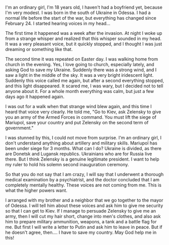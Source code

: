 I'm an ordinary girl, I'm 18 years old, I haven't had a boyfriend yet, because I'm very modest. I was born in the south of Ukraine in Odessa. I had a normal life before the start of the war, but everything has changed since February 24. I started hearing voices in my head...

The first time it happened was a week after the invasion. At night I woke up from a strange whisper and realized that this whisper sounded in my head. It was a very pleasant voice, but it quickly stopped, and I thought I was just dreaming or something like that. 

The second time it was repeated on Easter day. I was walking home from church in the evening. Yes, I love going to church, especially lately, and asking God to save my Ukraine. Suddenly there was a strong wind, and I saw a light in the middle of the sky. It was a very bright iridescent light. Suddenly this voice called me again, but after a second everything stopped, and this light disappeared. It scared me, I was wary, but I decided not to tell anyone about it. For a whole month everything was calm, but just a few days ago it happened again. 

I was out for a walk when that strange wind blew again, and this time I heard that voice very clearly. He told me, "Go to Kiev, ask Zelensky to give you an army of the Armed Forces in command. You must lift the siege of Mariupol, save your country and put Zelensky on the second term of government." 

I was stunned by this, I could not move from surprise. I'm an ordinary girl, I don't understand anything about artillery and military skills. Mariupol has been under siege for 3 months. What can I do? Ukraine is divided, as there are Donetsk and Lugansk republics. Ukrainians who are for Russia live there. But I think Zelensky is a genuine legitimate president. I want to help my ruler to hold his solemn second inauguration ceremony.  

So that you do not say that I am crazy, I will say that I underwent a thorough medical examination by a psychiatrist, and the doctor concluded that I am completely mentally healthy. These voices are not coming from me. This is what the higher powers want. 

I arranged with my brother and a neighbor that we go together to the mayor of Odessa. I will tell him about these voices and ask him to give me security so that I can get to Kiev. If I manage to persuade Zelensky to give me an army, then I will cut my hair short, change into men's clothes, and also ask him to prepare military ammunition, weapons, a tank and a battle flag for me. But first I will write a letter to Putin and ask him to leave in peace. But if he doesn't agree, then.... I have to save my country. May God help me in this!